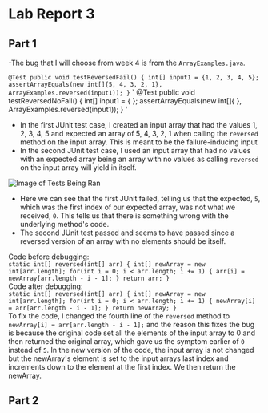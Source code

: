 # **Lab Report 3**

## Part 1 <br/>

-The bug that I will choose from week 4 is from the `ArrayExamples.java`. 

`
@Test
  public void testReversedFail() {
    int[] input1 = {1, 2, 3, 4, 5};
    assertArrayEquals(new int[]{5, 4, 3, 2, 1}, ArrayExamples.reversed(input1));
  }
`
`
@Test
  public void testReversedNoFail() {
    int[] input1 = { };
    assertArrayEquals(new int[]{ }, ArrayExamples.reversed(input1));
  }
'
- In the first JUnit test case, I created an input array that had the values 1, 2, 3, 4, 5 and expected an array of 5, 4, 3, 2, 1 when calling the `reversed` method on the input array. This is meant to be the failure-inducing input
- In the second JUnit test case, I used an input array that had no values with an expected array being an array with no values as calling `reversed` on the input array will yield in itself. 

![Image of Tests Being Ran](images/week5_1)
- Here we can see that the first JUnit failed, telling us that the expected, `5`, which was the first index of our expected array, was not what we received, `0`. This tells us that there is something wrong with the underlying method's code.
- The second JUnit test passed and seems to have passed since a reversed version of an array with no elements should be itself. 

Code before debugging: </br>
`
static int[] reversed(int[] arr) {
    int[] newArray = new int[arr.length];
    for(int i = 0; i < arr.length; i += 1) {
      arr[i] = newArray[arr.length - i - 1];
    }
    return arr;
  }
`
</br>
Code after debugging: </br>
`
static int[] reversed(int[] arr) {
    int[] newArray = new int[arr.length];
    for(int i = 0; i < arr.length; i += 1) {
      newArray[i] = arr[arr.length - i - 1];
    }
    return newArray;
  }
`
</br>
To fix the code, I changed the fourth line of the `reversed` method to `newArray[i] = arr[arr.length - i - 1];` and the reason this fixes the bug is because 
the original code set all the elements of the input array to 0 and then returned the original array, which gave us the symptom earlier of `0` instead of `5`.
In the new version of the code, the input array is not changed but the newArray's element is set to the input arrays last index and increments down to the element at the first index. We then return the newArray. </br>

## Part 2 </br>


